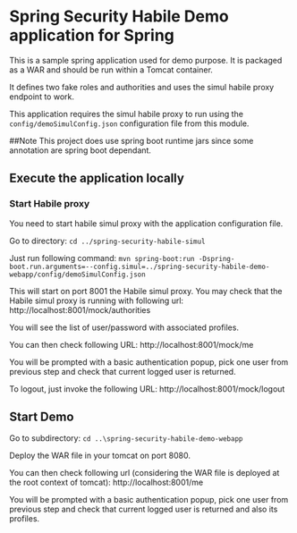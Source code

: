 # Spring Security Habile Demo application for Spring

This is a sample spring application used for demo purpose.
It is packaged as a WAR and should be run within a Tomcat container.

It defines two fake roles and authorities and uses the simul habile proxy endpoint to work.

This application requires the simul habile proxy to run using the `config/demoSimulConfig.json`
configuration file from this module.

##Note
This project does use spring boot runtime jars since some annotation are spring boot dependant.

## Execute the application locally

### Start Habile proxy
You need to start habile simul proxy with the application configuration file.

Go to directory: `cd ../spring-security-habile-simul`

Just run following command: `mvn spring-boot:run -Dspring-boot.run.arguments=--config.simul=../spring-security-habile-demo-webapp/config/demoSimulConfig.json`
 
This will start on port 8001 the Habile simul proxy.
You may check that the Habile simul proxy is running with following url:
http://localhost:8001/mock/authorities

You will see the list of user/password with associated profiles.


You can then check following URL:
http://localhost:8001/mock/me

You will be prompted with a basic authentication popup, pick one user from previous step and check that current logged user is returned.

To logout, just invoke the following URL:
http://localhost:8001/mock/logout

## Start Demo
Go to subdirectory: `cd ..\spring-security-habile-demo-webapp`

Deploy the WAR file in your tomcat on port 8080.

You can then check following url (considering the WAR file is deployed at the root context of tomcat):
http://localhost:8001/me

You will be prompted with a basic authentication popup, pick one user from previous step and check that current logged user is returned and also its profiles.
